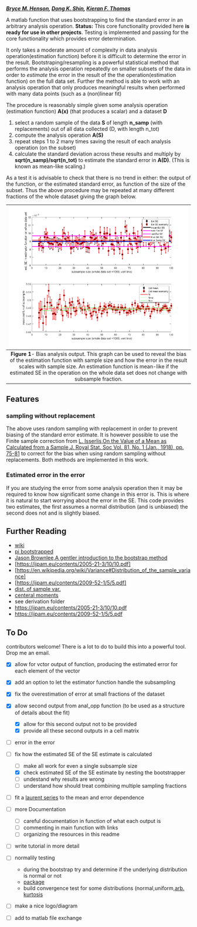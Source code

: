 
***[Bryce M. Henson](https://github.com/brycehenson), [Dong K. Shin](https://github.com/spicydonkey), [Kieran F. Thomas](https://github.com/KF-Thomas)***   

A matlab function that uses bootstrapping to find the standard error in an arbitrary analysis operation.
**Status:** This core functionality provided here  **is ready for use in other projects**. Testing is implemented and passing for the core functionality which provides error determination.

It only takes a moderate amount of complexity in data analysis operation(estimation function) before it is difficult to determine the error in the result. Bootstraping/resampling is a powerful statistical method that performs the analysis operation repeatedly on smaller subsets of the data in order to *estimate* the error in the result of the the operation(estimation function) on the full data set. Further the method is able to work with an analysis operation that only produces meaningful results when performed with many data points (such as a (non)linear fit)

The procedure is reasonably simple given some analysis operation (estimation function) **A(x)** (that produces a scalar) and a dataset **D**
1. select a random sample of the data **S** of length **n_samp** (with replacements) out of all data collected (D, with length n_tot)
2. compute the analysis operation **A(S)**
3. repeat steps 1 to 2 many times saving the result of each analysis operation (on the subset)
4. calculate the standard deviation across these results and multiply by **sqrt(n_samp)/sqrt(n_tot)** to estimate the standard error in **A(D)**. (This is known as mean-like scaling.)




As a test it is advisable to check that there is no trend in either: the output of the function, or the estimated standard error, as function of the size of the subset. Thus the above procedure may be repeated at many different fractions of the whole dataset giving the graph below. 

| ![Figure 1](/figs/fig1.png "Fig1") | 
|:--:| 
 **Figure 1**- Bias analysis output. This graph can be used to reveal the bias of the estimation function with sample size and how the error in the result scales with sample size. An estimation function is mean-like if the estimated SE in the operation on the whole data set does not change with subsample fraction. |


## Features
### sampling without replacement
The above uses random sampling with replacement in order to prevent biasing of the standard error estimate. It is however possible to use the Finite sample correction from [L. Isserlis,On the Value of a Mean as Calculated from a Sample,J. Royal Stat. Soc
Vol. 81, No. 1 (Jan., 1918), pp. 75-81](http://doi.org/10.2307/2340569) to correct for the bias when using random sampling without replacements. Both methods are implemented in this work.
### Estimated error in the error
If you are studying the error from some analysis operation then it may be required to know how significant some change in this error is. This is where it is natural to start worrying about the error in the SE. This code provides two estimates, the first assumes a normal distribution (and is unbiased) the second does not and is slightly biased.



## Further Reading
- [wiki](https://en.wikipedia.org/wiki/Bootstrapping_(statistics))
- [pi bootstrapped](https://pypi.org/project/bootstrapped/)
- [Jason Brownlee,A gentler introduction to the bootstrap method](https://machinelearningmastery.com/a-gentle-introduction-to-the-bootstrap-method/)
- [https://ijpam.eu/contents/2005-21-3/10/10.pdf]
- [https://en.wikipedia.org/wiki/Variance#Distribution_of_the_sample_variance]
- [https://ijpam.eu/contents/2009-52-1/5/5.pdf]
- [dist. of sample var.](https://en.wikipedia.org/wiki/Variance#Distribution_of_the_sample_variance) 
- [centeral moments](https://en.wikipedia.org/wiki/Central_moment)
- see derivation folder
- https://ijpam.eu/contents/2005-21-3/10/10.pdf
- https://ijpam.eu/contents/2009-52-1/5/5.pdf

## To Do
contributors welcome! There is a lot to do to build this into a powerful tool. Drop me an email. 
- [x] allow for vctor output of function, producing the estimated error for each element of the vector
- [x] add an option to let the estimator function handle the subsampling
- [x] fix the overestimation of error at small fractions of the dataset
- [x] allow second output from anal_opp function (to be used as a structure of details about the fit)
  - [x] allow for this second output not to be provided
  - [x] provide all these second outputs in a cell matrix
- [ ] error in the error
- [ ] fix how the estimated SE of the SE estimate is calculated
  - [ ] make all work for even a single subsample size
  - [x] check estimated SE of the SE estimate by nesting the bootstrapper
  - [ ] undestand why results are wrong
  - [ ] understand how should treat combining multiple sampling fractions
- [ ] fit a [laurent series](https://en.wikipedia.org/wiki/Laurent_series) to the mean and error dependence
- [ ] more Documentation
  - [ ] careful documentation in function of what each output is
  - [ ] commenting in main function with links
  - [ ] organizing the resources in this readme
- [ ] write tutorial in more detail
- [ ] normalily testing
  - during the bootstrap try and determine if the underlying distribution is normal or not
  - [package](https://au.mathworks.com/matlabcentral/fileexchange/60147-normality-test-package)
  - build convergence test for some distributions (normal,uniform,[arb. kurtosis](https://en.wikipedia.org/wiki/Kurtosis#The_Pearson_type_VII_family)
- [ ] make a nice logo/diagram
- [ ] add to matlab file exchange
  



